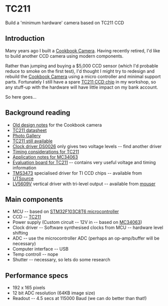 # TC211
Build a  'minimum hardware' camera based on TC211 CCD

## Introduction
Many years ago I built a [Cookbook Camera](http://www.wvi.com/~rberry/cookbook/cb245faq.htm). Having recently retired, I'd like to build another 
CCD camera using modern components.

Rather than jumping and buying a $5,000 CCD sensor (which I'd probable reduce to smoke on the first test), I'd thought I might try to redesign and 
rebuild the [Cookbook Camera](http://www.wvi.com/~rberry/cookbook/cb245faq.htm) using a micro controller and minimal support parts. Fortunately I still have
a spare [TC211 CCD chip](http://rogercortesi.com/portf/uec/downloads/TC211.pdf) in my workshop, so any stuff-up with the hardware will have little
impact on my bank account.

So here goes...

## Background reading

* [Old design notes](./cookbook_design_notes.pdf) for the Cookbook camera
* [TC211 datasheet](http://rogercortesi.com/portf/uec/downloads/TC211.pdf)
* [Photo Gallery](http://www.wvi.com/~rberry/cookbook/gallery2.htm)
* [TC211 still available](https://aliexpress.ru/item/32930364946.html?af=332184&utm_campaign=332184&aff_platform=portals-tool&utm_medium=cpa&afref=https%3A%2F%2Fimall.com%2F&dp=24b822c447953cdafdb1cfe956c993f0&cv=47843&pvid=06878be9-16a9-4b8f-8450-88b395658c71&mall_affr=pr3&sk=_ePNSNV&aff_trace_key=fb529ac63e5c45959720d5c6a7a131b9-1603417079698-08161-_ePNSNV&rmsg=do_not_replacement&scm=1007.23534.124736.0&terminal_id=183a578cf06c48158b226d4be8bfc7b4&utm_source=admitad&utm_content=47843)
* [Clock driver DS0026](https://www.jameco.com/Jameco/Products/ProdDS/16301.pdf) only gives two voltage levels -- find another driver
* [Timing considerations for TC211](https://www.ti.com/lit/an/soca011/soca011.pdf?ts=1603413648448)
* [Application notes for MC34063](https://www.ti.com/lit/an/slva252b/slva252b.pdf?ts=1603150979912)
* [Evaluation board for TC211](https://www.ti.com/lit/ug/socu005/socu005.pdf?ts=1603521955801&ref_url=https%253A%252F%252Fwww.ti.com%252Fsitesearch%252Fdocs%252Funiversalsearch.tsp%253FsearchTerm%253Dccd%2Bvertical%2Bdriver) -- contains very useful voltage and timing information
* [TMS3473](https://pdf1.alldatasheet.com/datasheet-pdf/view/29064/TI/TMS3473.html) specialised driver for TI CCD chips -- available from
[UTSource](https://www.utsource.net/itm/p/1753027.html)
* [LV5609V](https://www.onsemi.com/pub/Collateral/ENA0693-D.PDF) vertical driver with tri-level output -- available from
[mouser](https://au.mouser.com/Search/Refine?Keyword=LV5609V)

## Main components

* MCU -- based on [STM32F103C8T6 microcontroller](https://www.st.com/resource/en/datasheet/stm32f103c8.pdf)
* CCD -- [TC211](http://rogercortesi.com/portf/uec/downloads/TC211.pdf)
* Power supply (Custom circuit -- 12V in -- based on [MC34063](https://www.onsemi.com/pub/Collateral/MC34063A-D.PDF))
* Clock driver -- Software synthesised clocks from MCU -- hardware level shifting
* ADC -- use the microcontroller ADC (perhaps an op-amp/buffer will be necessary)
* Computer interface -- USB
* Temp controll -- nope
* Shutter -- necessary, so lets do some research

## Performance specs

* 192 x 165 pixels
* 12 bit ADC resolution (64KB image size)
* Readout -- 4.5 secs at 115000 Baud (we can do better than that!)

